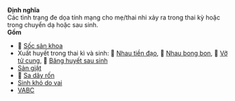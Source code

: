 **Định nghĩa**  
Các tình trạng đe dọa tính mạng cho mẹ/thai nhi xảy ra trong thai kỳ hoặc trong chuyển dạ hoặc sau sinh.  
**Gồm**  
- 🐢 [Sốc sản khoa](./S%E1%BB%91c%20s%E1%BA%A3n%20khoa.md)  
- Xuất huyết trong thai kì và sinh: 🐢 [Nhau tiền đạo](./Nhau%20ti%E1%BB%81n%20%C4%91%E1%BA%A1o.md), 🐢 [Nhau bong bon](./Nhau%20bong%20bon.md), 🐢 [Vỡ tử cung](./V%E1%BB%A1%20t%E1%BB%AD%20cung.md), 🐢 [Băng huyết sau sinh](./B%C4%83ng%20huy%E1%BA%BFt%20sau%20sinh.md)  
- [Sản giật](./S%E1%BA%A3n%20gi%E1%BA%ADt.md)  
- 🐢 [Sa dây rốn](./Sa%20d%C3%A2y%20r%E1%BB%91n.md)  
- [Sinh khó do vai](./Sinh%20kh%C3%B3%20do%20vai.md)  
- [VABC](./VABC.md)